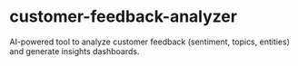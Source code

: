 # customer-feedback-analyzer
AI-powered tool to analyze customer feedback (sentiment, topics, entities) and generate insights dashboards.

